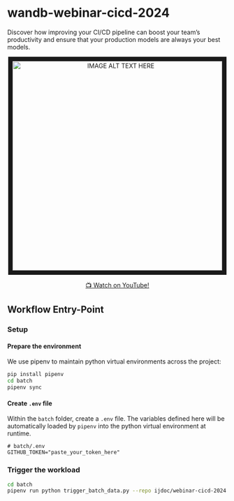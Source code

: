 # wandb-webinar-cicd-2024
Discover how improving your CI/CD pipeline can boost your team’s productivity and ensure that your production models are always your best models.

<p align="center"><a href="http://www.youtube.com/watch?feature=player_embedded&v=Sw4M-b_GQZg
" target="_blank"><img src="http://img.youtube.com/vi/Sw4M-b_GQZg/0.jpg" 
alt="IMAGE ALT TEXT HERE" width="480" border="10" /></a></p><p align="center"><a href="http://www.youtube.com/watch?feature=player_embedded&v=Sw4M-b_GQZg
" target="_blank">📺 Watch on YouTube!</a></p>

## Workflow Entry-Point

### Setup

#### Prepare the environment

We use pipenv to maintain python virtual environments across the project:
```bash
pip install pipenv
cd batch
pipenv sync
```

#### Create `.env` file

Within the `batch` folder, create a `.env` file. The variables defined here will be automatically loaded by `pipenv` into the python virtual environment at runtime.
```
# batch/.env
GITHUB_TOKEN="paste_your_token_here"
```

### Trigger the workload
```bash
cd batch
pipenv run python trigger_batch_data.py --repo ijdoc/webinar-cicd-2024 --iteration=25
```
